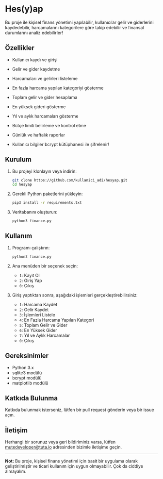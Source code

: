 # Hes(y)ap

Bu proje ile kişisel finans yönetimi yapılabilir, kullanıcılar gelir ve giderlerini kaydedebilir, harcamalarını kategorilere göre takip edebilir ve finansal durumlarını analiz edebilirler!

## Özellikler

- Kullanıcı kaydı ve girişi
- Gelir ve gider kaydetme
- Harcamaları ve gelirleri listeleme
- En fazla harcama yapılan kategoriyi gösterme
- Toplam gelir ve gider hesaplama
- En yüksek gideri gösterme
- Yıl ve aylık harcamaları gösterme
- Bütçe limiti belirleme ve kontrol etme
- Günlük ve haftalık raporlar

- Kullanıcı bilgiler bcrypt kütüphanesi ile şifrelenir!
## Kurulum

1. Bu projeyi klonlayın veya indirin:
    ```bash
    git clone https://github.com/kullanici_adi/hesyap.git
    cd hesyap
    ```

2. Gerekli Python paketlerini yükleyin:
    ```bash
    pip3 install -r requirements.txt
    ```

3. Veritabanını oluşturun:
    ```bash
    python3 finance.py
    ```

## Kullanım

1. Programı çalıştırın:
    ```bash
    python3 finance.py
    ```

2. Ana menüden bir seçenek seçin:
    - `1`: Kayıt Ol
    - `2`: Giriş Yap
    - `0`: Çıkış

3. Giriş yaptıktan sonra, aşağıdaki işlemleri gerçekleştirebilirsiniz:
    - `1`: Harcama Kaydet
    - `2`: Gelir Kaydet
    - `3`: İşlemleri Listele
    - `4`: En Fazla Harcama Yapılan Kategori
    - `5`: Toplam Gelir ve Gider
    - `6`: En Yüksek Gider
    - `7`: Yıl ve Aylık Harcamalar
    - `0`: Çıkış

## Gereksinimler

- Python 3.x
- sqlite3 modülü
- bcrypt modülü
- matplotlib modülü

## Katkıda Bulunma

Katkıda bulunmak isterseniz, lütfen bir pull request gönderin veya bir issue açın.

## İletişim

Herhangi bir sorunuz veya geri bildiriminiz varsa, lütfen [mutedeveloper@tuta.io](mailto:mutedeveloper@tuta.io) adresinden bizimle iletişime geçin.

---

**Not:** Bu proje, kişisel finans yönetimi için basit bir uygulama olarak geliştirilmiştir ve ticari kullanım için uygun olmayabilir. Çok da ciddiye almayalım.
